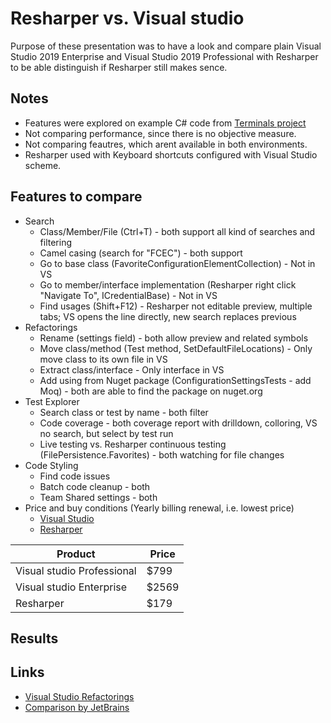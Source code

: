 # Resharper vs. Visual studio

Purpose of these presentation was to have a look and compare plain Visual Studio 2019 Enterprise and Visual Studio 2019 Professional with Resharper to be able distinguish if Resharper still makes sence.

## Notes

* Features were explored on example C# code from [Terminals project](https://github.com/Terminals-Origin/Terminals)
* Not comparing performance, since there is no objective measure.
* Not comparing feautres, which arent available in both environments.
* Resharper used with Keyboard shortcuts configured with Visual Studio scheme.

## Features to compare

* Search
    * Class/Member/File (Ctrl+T) - both support all kind of searches and filtering 
    * Camel casing (search for "FCEC") - both support
    * Go to base class (FavoriteConfigurationElementCollection) - Not in VS
    * Go to member/interface implementation (Resharper right click "Navigate To", ICredentialBase) - Not in VS
    * Find usages (Shift+F12) - Resharper not editable preview, multiple tabs; VS opens the line directly, new search replaces previous
* Refactorings
    * Rename (settings field) - both allow preview and related symbols
    * Move class/method (Test method, SetDefaultFileLocations) - Only move class to its own file in VS
    * Extract class/interface - Only interface in VS
    * Add using from Nuget package (ConfigurationSettingsTests - add Moq) - both are able to find the package on nuget.org
* Test Explorer
    * Search class or test by name - both filter
    * Code coverage - both coverage report with drilldown, colloring, VS no search, but select by test run
    * Live testing vs. Resharper continuous testing (FilePersistence.Favorites) - both watching for file changes
* Code Styling
    * Find code issues
    * Batch code cleanup - both
    * Team Shared settings - both
* Price and buy conditions (Yearly billing renewal, i.e. lowest price)
    * [Visual Studio](https://visualstudio.microsoft.com/vs/pricing/)
    * [Resharper](https://www.jetbrains.com/resharper/buy/#commercial?billing=yearly)

|Product|Price|
|-|-|
|Visual studio Professional|$799|
|Visual studio Enterprise|$2569|
|Resharper|$179|


## Results

## Links

* [Visual Studio Refactorings](https://docs.microsoft.com/en-us/visualstudio/ide/refactoring-in-visual-studio?view=vs-2019)
* [Comparison by JetBrains](https://www.jetbrains.com/resharper/compare/resharper-vs-visual-studio/)